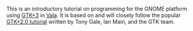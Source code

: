 
This is an introductory tutorial on programming for the GNOME platform using
[GTK+3](http://www.gtk.org) in [Vala](https://live.gnome.org/Vala). It is based
on and will closely follow the popular
[GTK+2.0 tutorial](http://developer.gnome.org/gtk-tutorial/2.90/) written by
Tony Gale, Ian Main, and the GTK team.

